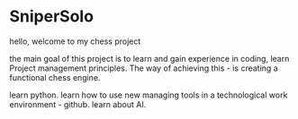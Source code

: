 # SniperSolo

hello, welcome to my chess project

the main goal of this project is to learn and gain experience in coding, learn Project management principles.
The way of achieving this - is creating a functional chess engine.

learn python.
learn how to use new managing tools in a technological work environment - github.
learn about AI.
